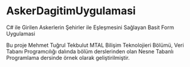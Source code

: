 # AskerDagitimUygulamasi
C# ile Girilen Askerlerin Şehirler ile Eşleşmesini Sağlayan Basit Form Uygulamasi

Bu proje Mehmet Tuğrul Tekbulut MTAL Bilişim Teknolojieri Bölümü, Veri Tabanı Programcılığı dalında bölüm derslerinden olan Nesne Tabanlı Programlama dersinde örnek olarak geliştirilmiştir.
